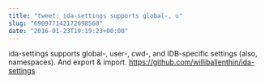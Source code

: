 ```yaml
---
title: "tweet: ida-settings supports global-, u"
slug: "690977142172098560"
date: "2016-01-23T19:19:23+00:00"
---
```

ida-settings supports global-, user-, cwd-, and IDB-specific settings (also, namespaces). And export &amp; import. https://github.com/williballenthin/ida-settings